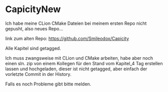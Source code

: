 # CapicityNew

Ich habe meine CLion CMake Dateien bei meinem ersten Repo nicht gepusht, also neues Repo...

link zum alten Repo: https://github.com/Smileodox/Capicity

Alle Kapitel sind getagged.

Ich muss zwangsweise mit CLion und CMake arbeiten, habe aber noch einen sln. zip von einem Kollegen für den Stand vom Kapitel_4 Tag erstellen lassen und hochgeladen, dieser ist nicht getagged, aber einfach der vorletzte Commit in der History.

Falls es noch Probleme gibt bitte melden.
